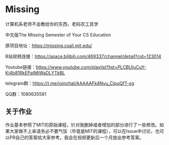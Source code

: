 # Missing

计算机系老师不会教给你的东西，老码农工具学

中文版The Missing Semester of Your CS Education

原项目地址：https://missing.csail.mit.edu/

B站视频连接：https://space.bilibili.com/469337/channel/detail?cid=123014

Youtube链接：https://www.youtube.com/playlist?list=PLCBUIuCuY-Ki4b81RkEPaIMiWaDLYTkBL

telegram群：https://t.me/joinchat/AAAAAFk4Nyu_CipuQfT-sg

QQ群：1080635581

## 关于作业
作业基本参照了MIT的原始课程，针对我删掉或者增加的部分进行了一些修改。如果大家做不上来请务必不要气馁（毕竟是MIT的课程），可以在Issue中讨论，也可以PR自己的答案给大家参考。我会在视频更新后一个月放出参考答案。